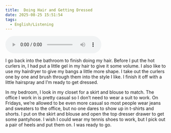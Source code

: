 ```yaml
---
title:  Doing Hair and Getting Dressed
date: 2025-08-25 15:51:54
tags: 
  - English/Listening
---
```

<audio controls src="https://cx-onedrive.pages.dev/api/raw?path=/Polyglot/ESLPod/034-doing-hair-and-getting-dressed.mp3"></audio>

I go back into the bathroom to finish doing my hair. Before I put the hot curlers in, I had put a little gel in my hair to give it some volume. I also like to use my hairdryer to give my bangs a little more shape. I take out the curlers one by one and brush through them into the style I like. I finish it off with a little hairspray and I’m ready to get dressed. 

In my bedroom, I look in my closet for a skirt and blouse to match. The office I work in is pretty casual so I don’t need to wear a suit to work. On Fridays, we’re allowed to be even more casual so most people wear jeans and sweaters to the office, but no one dares to show up in t-shirts and shorts. I put on the skirt and blouse and open the top dresser drawer to get some pantyhose. I wish I could wear my tennis shoes to work, but I pick out a pair of heels and put them on. I was ready to go.
